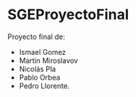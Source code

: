 # SGEProyectoFinal
Proyecto final de:
  - Ismael Gomez
  - Martin Miroslavov
  - Nicolás Pla
  - Pablo Orbea
  - Pedro Llorente.
